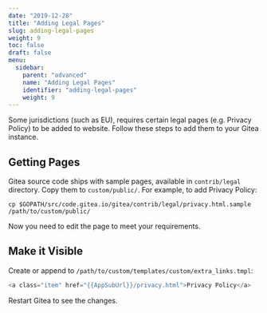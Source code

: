 ```yaml
---
date: "2019-12-28"
title: "Adding Legal Pages"
slug: adding-legal-pages
weight: 9
toc: false
draft: false
menu:
  sidebar:
    parent: "advanced"
    name: "Adding Legal Pages"
    identifier: "adding-legal-pages"
    weight: 9
---
```


Some jurisdictions (such as EU), requires certain legal pages (e.g. Privacy Policy) to be added to website. Follow these steps to add them to your Gitea instance.

## Getting Pages

Gitea source code ships with sample pages, available in `contrib/legal` directory. Copy them to `custom/public/`. For example, to add Privacy Policy:

```
cp $GOPATH/src/code.gitea.io/gitea/contrib/legal/privacy.html.sample /path/to/custom/public/
```

Now you need to edit the page to meet your requirements.

## Make it Visible

Create or append to `/path/to/custom/templates/custom/extra_links.tmpl`:

```go
<a class="item" href="{{AppSubUrl}}/privacy.html">Privacy Policy</a>
```

Restart Gitea to see the changes.
